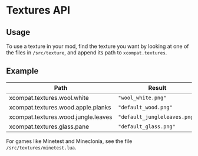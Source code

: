 # Textures API

## Usage

To use a texture in your mod, find the texture you want by looking at one of the files in `/src/texture`, and append its path to `xcompat.textures`.

## Example

| Path | Result |
| -    | -      |
| xcompat.textures.wool.white         | `"wool_white.png"`           |
| xcompat.textures.wood.apple.planks  | `"default_wood.png"`         |
| xcompat.textures.wood.jungle.leaves | `"default_jungleleaves.png"` |
| xcompat.textures.glass.pane         | `"default_glass.png"`        |

For games like Minetest and Mineclonia, see the file `/src/textures/minetest.lua`.
